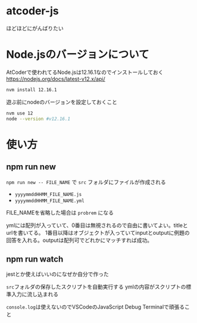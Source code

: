 # atcoder-js

ほどほどにがんばりたい

# Node.jsのバージョンについて

AtCoderで使われてるNode.jsは12.16.1なのでインストールしておく
https://nodejs.org/docs/latest-v12.x/api/

```sh
nvm install 12.16.1
```

遊ぶ前にnodeのバージョンを設定しておくこと

```sh
nvm use 12
node --version #v12.16.1
```

# 使い方

## npm run new

`npm run new -- FILE_NAME` で `src` フォルダにファイルが作成される

- `yyyymmddHHMM_FILE_NAME.js`
- `yyyymmddHHMM_FILE_NAME.yml`

FILE_NAMEを省略した場合は `probrem` になる

ymlには配列が入っていて、0番目は無視されるので自由に書いてよい。titleとurlを書いてる。
1番目以降はオブジェクトが入っていてinputとoutputに例題の回答を入れる。outputは配列可でどれかにマッチすれば成功。

## npm run watch

jestとか使えばいいのになぜか自分で作った

`src`フォルダの保存したスクリプトを自動実行する
ymlの内容がスクリプトの標準入力に流し込まれる

`console.log`は使えないのでVSCodeのJavaScript Debug Terminalで頑張ること
